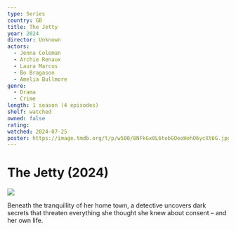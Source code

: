 ```yaml
---
type: Series
country: GB
title: The Jetty
year: 2024
director: Unknown
actors:
  - Jenna Coleman
  - Archie Renaux
  - Laura Marcus
  - Bo Bragason
  - Amelia Bullmore
genre:
  - Drama
  - Crime
length: 1 season (4 episodes)
shelf: watched
owned: false
rating:
watched: 2024-07-25
poster: https://image.tmdb.org/t/p/w500/8NFkGx0L6tobGOeoHohO6ycXt6G.jpg
---
```


# The Jetty (2024)

![](https://image.tmdb.org/t/p/w500/8NFkGx0L6tobGOeoHohO6ycXt6G.jpg)

Beneath the tranquillity of her home town, a detective uncovers dark secrets that threaten everything she thought she knew about consent – and her own life.